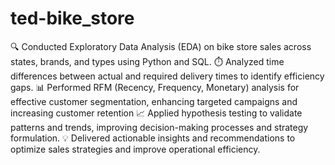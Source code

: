 # ted-bike_store
🔍 Conducted Exploratory Data Analysis (EDA) on bike store sales across states, brands, and types using Python and SQL.
⏱️ Analyzed time differences between actual and required delivery times to identify efficiency gaps.
📊 Performed RFM (Recency, Frequency, Monetary) analysis for effective customer segmentation,  enhancing targeted campaigns and increasing customer retention
📈 Applied hypothesis testing to validate patterns and trends, improving decision-making processes and strategy formulation.
💡 Delivered actionable insights and recommendations to optimize sales strategies and improve operational efficiency.
